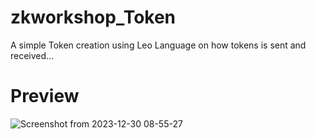 # zkworkshop_Token
A simple Token creation using Leo Language on how tokens is sent and received...

# Preview
![Screenshot from 2023-12-30 08-55-27](https://github.com/Elexy101/zkworkshop_Token/assets/24855083/5a6008fa-4f9c-4fa9-b7a9-b4f2b98214bb)
